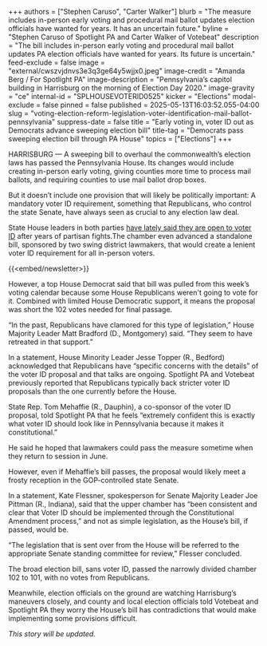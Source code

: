 +++
authors = ["Stephen Caruso", "Carter Walker"]
blurb = "The measure includes in-person early voting and procedural mail ballot updates election officials have wanted for years. It has an uncertain future."
byline = "Stephen Caruso of Spotlight PA and Carter Walker of Votebeat"
description = "The bill includes in-person early voting and procedural mail ballot updates PA election officials have wanted for years. Its future is uncertain."
feed-exclude = false
image = "external/cwszvjdnvs3e3q3ge64y5wjjx0.jpeg"
image-credit = "Amanda Berg / For Spotlight PA"
image-description = "Pennsylvania’s capitol building in Harrisburg on the morning of Election Day 2020."
image-gravity = "ce"
internal-id = "SPLHOUSEVOTERID0525"
kicker = "Elections"
modal-exclude = false
pinned = false
published = 2025-05-13T16:03:52.055-04:00
slug = "voting-election-reform-legislation-voter-identification-mail-ballot-pennsylvania"
suppress-date = false
title = "Early voting in, voter ID out as Democrats advance sweeping election bill"
title-tag = "Democrats pass sweeping election bill through PA House"
topics = ["Elections"]
+++

HARRISBURG — A sweeping bill to overhaul the commonwealth’s election laws has passed the Pennsylvania House. Its changes would include creating in-person early voting, giving counties more time to process mail ballots, and requiring counties to use mail ballot drop boxes.

But it doesn’t include one provision that will likely be politically important: A mandatory voter ID requirement, something that Republicans, who control the state Senate, have always seen as crucial to any election law deal.

State House leaders in both parties <a href="https://www.spotlightpa.org/news/2025/05/voter-identification-election-modernization-pennsylvania-legislature-deadlock-deals/">have lately said they are open to voter ID</a> after years of partisan fights.The chamber even advanced a standalone bill, sponsored by two swing district lawmakers, that would create a lenient voter ID requirement for all in-person voters.

{{<embed/newsletter>}}

However, a top House Democrat said that bill was pulled from this week’s voting calendar because some House Republicans weren&#39;t going to vote for it. Combined with limited House Democratic support, it means the proposal was short the 102 votes needed for final passage.

“In the past, Republicans have clamored for this type of legislation,” House Majority Leader Matt Bradford (D., Montgomery) said. “They seem to have retreated in that support.”

In a statement, House Minority Leader Jesse Topper (R., Bedford) acknowledged that Republicans have “specific concerns with the details” of the voter ID proposal and that talks are ongoing. Spotlight PA and Votebeat previously reported that Republicans typically back stricter voter ID proposals than the one currently before the House.

State Rep. Tom Mehaffie (R., Dauphin), a co-sponsor of the voter ID proposal, told Spotlight PA that he feels “extremely confident this is exactly what voter ID should look like in Pennsylvania because it makes it constitutional.”

He said he hoped that lawmakers could pass the measure sometime when they return to session in June.

However, even if Mehaffie’s bill passes, the proposal would likely meet a frosty reception in the GOP-controlled state Senate.

In a statement, Kate Flessner, spokesperson for Senate Majority Leader Joe Pittman (R., Indiana), said that the upper chamber has “been consistent and clear that Voter ID should be implemented through the Constitutional Amendment process,” and not as simple legislation, as the House’s bill, if passed, would be.

“The legislation that is sent over from the House will be referred to the appropriate Senate standing committee for review,” Flesser concluded.

The broad election bill, sans voter ID, passed the narrowly divided chamber 102 to 101, with no votes from Republicans.

Meanwhile, election officials on the ground are watching Harrisburg’s maneuvers closely, and county and local election officials told Votebeat and Spotlight PA they worry the House’s bill has contradictions that would make implementing some provisions difficult.

<em>This story will be updated.</em>

